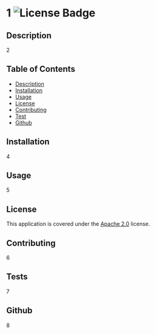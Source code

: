 # 1   ![License Badge](https://img.shields.io/badge/License-Apache%202.0-blue)
## Description  
2


## Table of Contents
  * [Description](#Description)
  * [Installation](#Installation)
  * [Usage](#Usage)
  * [License](#License)
  * [Contributing](#Contributing)
  * [Test](#Tests)
  * [Github](#Github)


## Installation
4


## Usage
5


## License
This application is covered under the [Apache 2.0](https://www.opensource.org/licenses) license.


## Contributing
6


## Tests
7


## Github
8
  